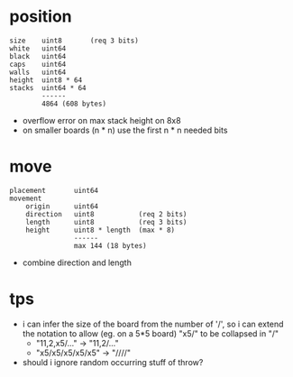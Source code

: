 # position

```
size    uint8       (req 3 bits)
white   uint64
black   uint64
caps    uint64
walls   uint64
height  uint8 * 64
stacks  uint64 * 64
        ------
        4864 (608 bytes)
```

- overflow error on max stack height on 8x8
- on smaller boards (n * n) use the first n * n needed bits

# move

```
placement       uint64
movement
    origin      uint64
    direction   uint8           (req 2 bits)
    length      uint8           (req 3 bits)
    height      uint8 * length  (max * 8)
                ------
                max 144 (18 bytes)
```

- combine direction and length

# tps

- i can infer the size of the board from the number of '/', so i can extend the notation to allow (eg. on a 5*5 board) "x5/" to be collapsed in "/"
  - "11,2,x5/..." -> "11,2/..."
  - "x5/x5/x5/x5/x5" -> "////"
- should i ignore random occurring stuff of throw?